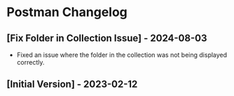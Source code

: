 # Postman Changelog

## [Fix Folder in Collection Issue] - 2024-08-03

- Fixed an issue where the folder in the collection was not being displayed correctly.

## [Initial Version] - 2023-02-12
